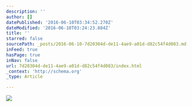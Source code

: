```yaml
---
description: ''
author: []
datePublished: '2016-06-10T03:34:52.270Z'
dateModified: '2016-06-10T03:24:23.884Z'
title: ''
starred: false
sourcePath: _posts/2016-06-10-7d20304d-de11-4ae9-a01d-d82c54f4d083.md
inFeed: true
hasPage: true
inNav: false
url: 7d20304d-de11-4ae9-a01d-d82c54f4d083/index.html
_context: 'http://schema.org'
_type: Article

---
```

![](https://the-grid-user-content.s3-us-west-2.amazonaws.com/77369103-bbe3-4231-a710-b377b27663dd.jpg)